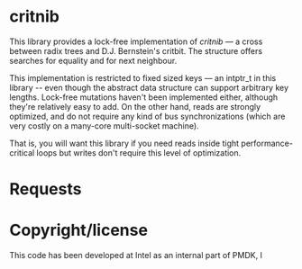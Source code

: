critnib
=======

This library provides a lock-free implementation of *critnib* — a cross
between radix trees and D.J. Bernstein's critbit.  The structure offers
searches for equality and for next neighbour.

This implementation is restricted to fixed sized keys — an intptr_t in this
library -- even though the abstract data structure can support arbitrary key
lengths.  Lock-free mutations haven't been implemented either, although
they're relatively easy to add.  On the other hand, reads are strongly
optimized, and do not require any kind of bus synchronizations (which are
very costly on a many-core multi-socket machine).

That is, you will want this library if you need reads inside tight
performance-critical loops but writes don't require this level of
optimization.  


Requests
========




Copyright/license
=================

This code has been developed at Intel as an internal part of PMDK, l
